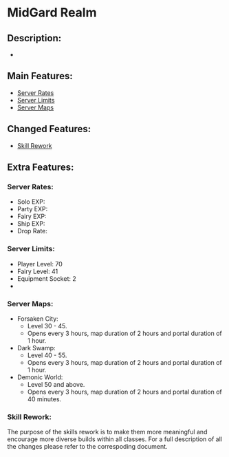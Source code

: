 # MidGard Realm

## Description:
* 

## Main Features:
* [Server Rates](#server-rates)
* [Server Limits](#server-limits)
* [Server Maps](#server-maps)
## Changed Features:
* [Skill Rework](#skill-rework)
## Extra Features:
### Server Rates:
* Solo EXP: 
* Party EXP: 
* Fairy EXP: 
* Ship EXP: 
* Drop Rate: 
### Server Limits:
* Player Level: 70
* Fairy Level: 41
* Equipment Socket: 2
* 
### Server Maps:
* Forsaken City:
  * Level 30 - 45.
  * Opens every 3 hours, map duration of 2 hours and portal duration of 1 hour.
* Dark Swamp:
  * Level 40 - 55.
  * Opens every 3 hours, map duration of 2 hours and portal duration of 1 hour.
* Demonic World:
  * Level 50 and above.
  * Opens every 3 hours, map duration of 2 hours and portal duration of 40 minutes.
### Skill Rework:
The purpose of the skills rework is to make them more meaningful and encourage more diverse builds within all classes. For a full description of all the changes please refer to the correspoding document.
